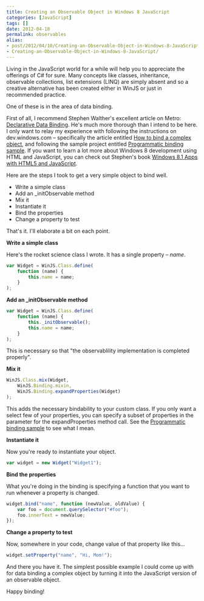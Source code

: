```yaml
---
title: Creating an Observable Object in Windows 8 JavaScript
categories: [JavaScript]
tags: []
date: 2012-04-10
permalink: observables
alias:
- post/2012/04/10/Creating-an-Observable-Object-in-Windows-8-JavaScript.aspx
- Creating-an-Observable-Object-in-Windows-8-JavaScript/
---
```


Living in the JavaScript world for a while will help you to appreciate the offerings of C# for sure. Many concepts like classes, inheritance, observable collections, list extensions (LINQ) are  simply absent and so a creative alternative has been created either in WinJS or just in recommended practice.

One of these is in the area of data binding.

First of all, I recommend Stephen Walther&#39;s excellent article on Metro: [Declarative Data Binding](http://bit.ly/IbSFCY). He&#39;s much more thorough than I intend to be here. I only want to relay my experience with following the instructions on dev.windows.com &ndash; specifically the article entitled [How to bind a complex object](http://msdn.microsoft.com/en-us/library/windows/apps/hh700355.aspx), and following the sample project entitled [Programmatic binding sample](http://code.msdn.microsoft.com/windowsapps/ProgrammaticBinding-de038b64). If you want to learn a lot more about Windows 8 development using HTML and JavaScript, you can check out Stephen&#39;s book [Windows 8.1 Apps with HTML5 and JavaScript](http://www.amazon.com/gp/product/B00HJUBRQK/ref=as_li_qf_sp_asin_il_tl?ie=UTF8&amp;camp=1789&amp;creative=9325&amp;creativeASIN=B00HJUBRQK&amp;linkCode=as2&amp;tag=codefostercom-20).

Here are the steps I took to get a very simple object to bind well.

*   Write a simple class
*   Add an _initObservable method
*   Mix it
*   Instantiate it
*   Bind the properties
*   Change a property to test

That&#39;s it. I&#39;ll elaborate a bit on each point.

**Write a simple class**

Here&#39;s the rocket science class I wrote. It has a single property &ndash; _name_.

``` js
var Widget = WinJS.Class.define(
    function (name) {
        this.name = name;
    }
);
```

**Add an _initObservable method**

``` js
var Widget = WinJS.Class.define(
    function (name) {
        this._initObservable();
        this.name = name;
    }
);
```

This is necessary so that "the observablility implementation is completed properly".

**Mix it**

``` js
WinJS.Class.mix(Widget,
    WinJS.Binding.mixin,
    WinJS.Binding.expandProperties(Widget)
);
```

This adds the necessary bindability to your custom class. If you only want a select few of your properties, you can specify a subset of properties in the parameter for the expandProperties method call. See the [Programmatic binding sample](http://code.msdn.microsoft.com/windowsapps/ProgrammaticBinding-de038b64) to see what I mean.

**Instantiate it**

Now you&#39;re ready to instantiate your object.

``` js
var widget = new Widget("Widget1");
```

**Bind the properties**

What you&#39;re doing in the binding is specifying a function that you want to run whenever a property is changed.

``` js
widget.bind("name", function (newValue, oldValue) {
    var foo = document.querySelector("#foo");
    foo.innerText = newValue;
});
```

**Change a property to test**

Now, somewhere in your code, change value of that property like this...

``` js
widget.setProperty("name", "Hi, Mom!");
```

And there you have it. The simplest possible example I could come up with for data binding a complex object by turning it into the JavaScript version of an observable object.

Happy binding!